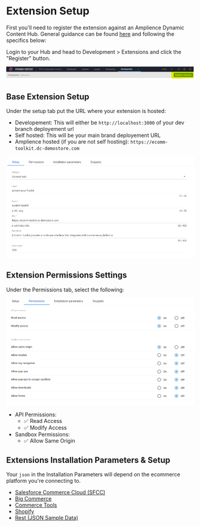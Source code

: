 # Extension Setup

First you'll need to register the extension against an Amplience Dynamic Content Hub. General guidance can be found [here](https://amplience.com/developers/docs/integrations/extensions/register-use/) and following the specifics below:

Login to your Hub and head to Development > Extensions and click the "Register" button.

![Register Start](../media/register-button.png)

## Base Extension Setup

Under the setup tab put the URL where your extension is hosted:

-   Developement: This will either be `http://localhost:3000` of your dev branch deployement url
-   Self hosted: This will be your main brand deployement URL
-   Amplience hosted (if you are not self hosting): `https://ecomm-toolkit.dc-demostore.com`

![Extension Setup](../media/ext-setup.png)

## Extension Permissions Settings

Under the Permissions tab, select the following:

![Extension Permissions](../media/ext-perms.png)

-   API Permissions:
    -   ✅ Read Access
    -   ✅ Modify Access
-   Sandbox Permissions:
    -   ✅ Allow Same Origin 

## Extensions Installation Parameters & Setup

Your `json` in the Installation Parameters will depend on the ecommerce platform you're connecting to.

-   [Salesforce Commerce Cloud (SFCC)](./commerce/sfcc.md)
-   [Big Commerce](./commerce/bigcommerce.md)
-   [Commerce Tools](./commerce/commercetools.md)
-   [Shopify](./commerce/shopify.md)
-   [Rest (JSON Sample Data)](./commerce/rest.md)
